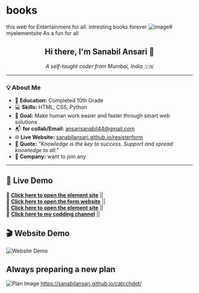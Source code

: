# books
this web for Entertainment for all.
intresting books forever
![image](https://github.com/user-attachments/assets/4ade085c-ba6b-4824-b994-fd211e286bf2)# myelementsite
As a fun for all
<h2 align="center">Hi there, I'm Sanabil Ansari 👋</h2>

<p align="center"><em>A self-taught coder from Mumbai, India 🇮🇳</em></p>

---

### 💡 About Me

- 🏫 **Education:** Completed 10th Grade  
- 💻 **Skills:** HTML, CSS, Python  
- 🎯 **Goal:** Make human work easier and faster through smart web solutions  
- 📬 **for collab/Email:** [ansarisanabil44@gmail.com](mailto:ansarisanabil44@gmail.com)  
- 🌐 **Live Website:** [sanabilansari.github.io/resisterform](https://sanabilansari.github.io/resisterform)  
- 💬 **Quote:** _"Knowledge is the key to success. Support and spread knowledge to all."_
-  🏫 **Company:** want to join any 

---
## 🔗 Live Demo

🚀 **[Click here to open the element site](https://sanabilansari.github.io/myelementsite/)** ||<br>
📝 **[Click here to open the form website](https://sanabilansari.github.io/resisterform/)** ||<br>
🚀 **[Click here to open the element site](https://sanabilansari.github.io/catcchdot/)** ||<br>
📝 **[Click here to my codding channel](https://www.youtube.com/channel/UCpRecBz6xTZrCJCI780hYTA)** ||

## 🎬 Website Demo

![Website Demo](ezgif-19893f2f1b0778.gif)

## Always preparing a new plan

![Plan Image](dot.png)
 https://sanabilansari.github.io/catcchdot/
